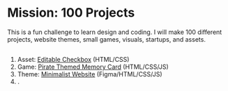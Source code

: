 <h1>Mission: 100 Projects</h1>
This is a fun challenge to learn design and coding. I will make 100 different projects, website themes, small games, visuals, startups, and assets. 

##
1. Asset: [Editable Checkbox](https://melanielaporte.github.io/asset-Editable-Checkbox/) (HTML/CSS)
2. Game: [Pirate Themed Memory Card](https://editting-lively-shell-121.vscodeedu.app/) (HTML/CSS/JS)
3. Theme: [Minimalist Website](https://pecan-devoted-stream-948.vscodeedu.app/index.html) (Figma/HTML/CSS/JS)
4. .
